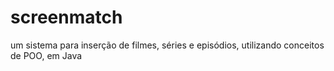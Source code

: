 # screenmatch
um sistema para inserção de filmes, séries e episódios, utilizando conceitos de POO, em Java
